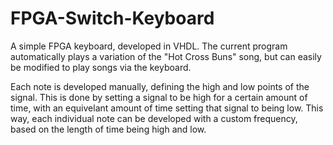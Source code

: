 # FPGA-Switch-Keyboard

A simple FPGA keyboard, developed in VHDL. The current program automatically plays a variation of the "Hot Cross Buns" song, but can easily be modified to play songs via the keyboard.

Each note is developed manually, defining the high and low points of the signal. This is done by setting a signal to be high for a certain amount of time, with an equivelant amount of time setting that signal to being low. This way, each individual note can be developed with a custom frequency, based on the length of time being high and low.
